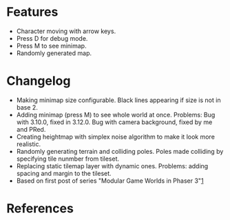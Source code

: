 # Features

* Character moving with arrow keys.
* Press D for debug mode.
* Press M to see minimap.
* Randomly generated map.

# Changelog

* Making minimap size configurable. Black lines appearing if size is not in base 2.
* Adding minimap (press M) to see whole world at once. Problems: Bug with 3.10.0, fixed in 3.12.0. Bug with camera background, fixed by me and PRed.
* Creating heightmap with simplex noise algorithm to make it look more realistic.
* Randomly generating terrain and colliding poles. Poles made colliding by specifying tile nunmber from tileset.
* Replacing static tilemap layer with dynamic ones. Problems: adding spacing and margin to the tileset.
* Based on first post of series "Modular Game Worlds in Phaser 3"[1]

# References
[1]: https://medium.com/@michaelwesthadley/modular-game-worlds-in-phaser-3-tilemaps-1-958fc7e6bbd6
